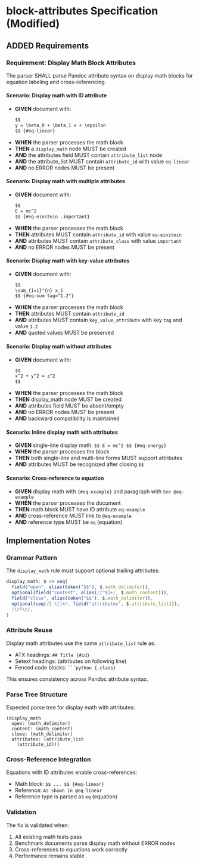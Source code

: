 # block-attributes Specification (Modified)

## ADDED Requirements

### Requirement: Display Math Block Attributes

The parser SHALL parse Pandoc attribute syntax on display math blocks for equation labeling and cross-referencing.

#### Scenario: Display math with ID attribute

- **GIVEN** document with:
  ```markdown
  $$
  y = \beta_0 + \beta_1 x + \epsilon
  $$ {#eq-linear}
  ```
- **WHEN** the parser processes the math block
- **THEN** a `display_math` node MUST be created
- **AND** the attributes field MUST contain `attribute_list` node
- **AND** the attribute_list MUST contain `attribute_id` with value `eq-linear`
- **AND** no ERROR nodes MUST be present

#### Scenario: Display math with multiple attributes

- **GIVEN** document with:
  ```markdown
  $$
  E = mc^2
  $$ {#eq-einstein .important}
  ```
- **WHEN** the parser processes the math block
- **THEN** attributes MUST contain `attribute_id` with value `eq-einstein`
- **AND** attributes MUST contain `attribute_class` with value `important`
- **AND** no ERROR nodes MUST be present

#### Scenario: Display math with key-value attributes

- **GIVEN** document with:
  ```markdown
  $$
  \sum_{i=1}^{n} x_i
  $$ {#eq-sum tag="1.2"}
  ```
- **WHEN** the parser processes the math block
- **THEN** attributes MUST contain `attribute_id`
- **AND** attributes MUST contain `key_value_attribute` with key `tag` and value `1.2`
- **AND** quoted values MUST be preserved

#### Scenario: Display math without attributes

- **GIVEN** document with:
  ```markdown
  $$
  x^2 + y^2 = z^2
  $$
  ```
- **WHEN** the parser processes the math block
- **THEN** display_math node MUST be created
- **AND** attributes field MUST be absent/empty
- **AND** no ERROR nodes MUST be present
- **AND** backward compatibility is maintained

#### Scenario: Inline display math with attributes

- **GIVEN** single-line display math: `$$ E = mc^2 $$ {#eq-energy}`
- **WHEN** the parser processes the block
- **THEN** both single-line and multi-line forms MUST support attributes
- **AND** attributes MUST be recognized after closing `$$`

#### Scenario: Cross-reference to equation

- **GIVEN** display math with `{#eq-example}` and paragraph with `See @eq-example`
- **WHEN** the parser processes the document
- **THEN** math block MUST have ID attribute `eq-example`
- **AND** cross-reference MUST link to `@eq-example`
- **AND** reference type MUST be `eq` (equation)

## Implementation Notes

### Grammar Pattern

The `display_math` rule must support optional trailing attributes:

```javascript
display_math: $ => seq(
  field("open", alias(token("$$"), $.math_delimiter)),
  optional(field("content", alias(/[^$]+/, $.math_content))),
  field("close", alias(token("$$"), $.math_delimiter)),
  optional(seq(/[ \t]+/, field("attributes", $.attribute_list))),
  /\r?\n/,
)
```

### Attribute Reuse

Display math attributes use the same `attribute_list` rule as:
- ATX headings: `## Title {#id}`
- Setext headings: (attributes on following line)
- Fenced code blocks: ` ```python {.class} `

This ensures consistency across Pandoc attribute syntax.

### Parse Tree Structure

Expected parse tree for display math with attributes:

```
(display_math
  open: (math_delimiter)
  content: (math_content)
  close: (math_delimiter)
  attributes: (attribute_list
    (attribute_id)))
```

### Cross-Reference Integration

Equations with ID attributes enable cross-references:
- Math block: `$$ ... $$ {#eq-linear}`
- Reference: `As shown in @eq-linear`
- Reference type is parsed as `eq` (equation)

### Validation

The fix is validated when:
1. All existing math tests pass
2. Benchmark documents parse display math without ERROR nodes
3. Cross-references to equations work correctly
4. Performance remains stable

